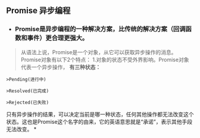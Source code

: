 ## Promise 异步编程

* ### Promise是异步编程的一种解决方案，比传统的解决方案（回调函数和事件）更合理更强大。

>从语法上说，Promise是一个对象，从它可以获取异步操作的消息。
Promise对象有以下2个特点： 
1.对象的状态不受外界影响。Promise对象代表一个异步操作， **有三种状态：**

    >Pending(进行中)
    
    >Resolved(已完成)
    
    >Rejected(已失败)
   
只有异步操作的结果，可以决定当前是哪一种状态，任何其他操作都无法改变这个状态。这也是Promise这个名字的由来，它的英语意思就是“承诺”，表示其他手段无法改变。 
*
